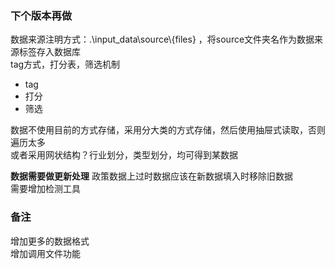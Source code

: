 


### 下个版本再做
数据来源注明方式：.\\input_data\\source\\{files} ，将source文件夹名作为数据来源标签存入数据库  
tag方式，打分表，筛选机制  

* tag
* 打分
* 筛选

数据不使用目前的方式存储，采用分大类的方式存储，然后使用抽屉式读取，否则遍历太多  
或者采用网状结构？行业划分，类型划分，均可得到某数据  
  
**数据需要做更新处理**
政策数据上过时数据应该在新数据填入时移除旧数据  
需要增加检测工具  


### 备注
增加更多的数据格式  
增加调用文件功能  